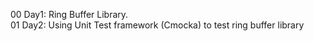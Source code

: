 00 Day1: Ring Buffer Library.<br>
01 Day2: Using Unit Test framework (Cmocka) to test ring buffer library
